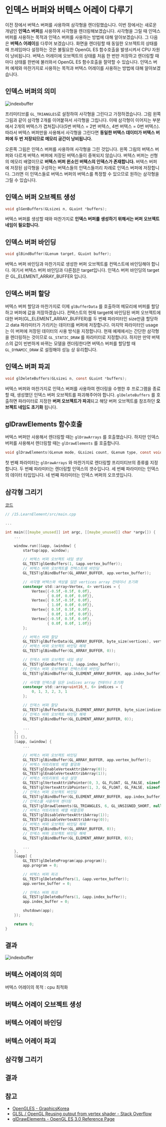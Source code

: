 # 인덱스 버퍼와 버텍스 어레이 다루기
이전 장에서 버텍스 버퍼를 사용하여 삼각형을 렌더링했습니다. 이번 장에서는 새로운 개념인 **인덱스 버퍼**를 사용하여 사각형을 렌더링해보겠습니다. 사각형을 그릴 때 인덱스 버퍼를 사용하는 목적과 인덱스 버퍼를 사용하는 방법에 대해 알아보겠습니다.
그 다음은 **버텍스 어레이**를 다루어 보겠습니다. 화면을 렌더링할 때 동일한 오브젝트의 상태를 매 프레임마다 설정하는 것은 불필요한 OpenGL ES 함수호출을 발생시켜서 CPU 자원이 낭비됩니다. 버텍스 어레이에 오브젝트의 상태를 처음 한 번만 저장하고 렌더링할 때마다 상태를 한번에 불러와서 OpenGL ES 함수호출을 절약할 수 있습니다. 인덱스 버퍼 예제와 마찬가지로 사용하는 목적과 버텍스 어레이를 사용하는 방법에 대해 알아보겠습니다.

## 인덱스 버퍼의 의미

![indexbuffer](./images/indexbuffer.jpeg)

프리미티브를 `GL_TRIANGLES`로 설정하여 사각형을 그린다고 가정하겠습니다. 그럼 왼쪽 그림과 같이 삼각형 2개를 이어붙혀서 사각형을 그립니다. 이때 삼각형이 이어지는 부분에서 2개의 버텍스가 겹쳐집니다(5번 버텍스 = 2번 버텍스, 4번 버텍스 = 0번 버텍스). 따라서 버텍스 버퍼만을 사용해서 사각형을 그린다면 **동일한 버텍스 데이터가 버텍스 버퍼에 두 번 저장되므로 메모리 공간이 낭비됩니다.**

오른쪽 그림은 인덱스 버퍼를 사용하여 사각형을 그린 것입니다. 왼쪽 그림의 버텍스 버퍼와 다르게 버텍스 버퍼에 저장된 버텍스들이 중복되지 않습니다. 버텍스 버퍼는 선형의 메모리 배열이므로 **버텍스 버퍼 윈소인 버텍스의 인덱스가 존재합니다.** 버텍스 버퍼에 저장된 삼각형을 구성하는 버텍스들의 인덱스들끼리 차례로 인덱스 버퍼에 저장합니다. 그러면 이 인덱스들로 버텍스 버퍼의 버텍스를 특정할 수 있으므로 원하는 삼각형을 그릴 수 있습니다. 

## 인덱스 버퍼 오브젝트 생성

```c
void glGenBuffers(GLsizei n, GLuint *buffers);
```

버텍스 버퍼를 생성할 때와 마찬가지로 **인덱스 버퍼를 생성하기 위해서는 버퍼 오브젝트 네임이 필요합니다.** 

## 인덱스 버퍼 바인딩

```c
void glBindBuffer(GLenum target, GLuint buffer);
```

버텍스 버퍼 바인딩과 마찬가지로 생성한 버퍼 오브젝트를 컨텍스트에 바인딩해야 합니다.
여기서 버텍스 버퍼 바인딩과 다른점은 target입니다. 인덱스 버퍼 바인딩의 target은 GL_ELEMENT_ARRAY_BUFFER 입니다.

## 인덱스 버퍼 할당

버텍스 버퍼 할당과 마찬가지로 이제 `glBufferData` 를 호출하여 메모리에 버퍼를 할당하고 버퍼에 값을 저장하겠습니다. 컨택스트의 현재 target에 바인딩된 버퍼 오브젝트에 대한 버퍼(GL_ELEMENT_ARRAY_BUFFER)를 두 번째 파라미터인 size만큼 할당하고 data 파라미터가 가리키는 데이터를 버퍼에 저장합니다. 마지막 파라미터인 usage는 이 버퍼에 저장된 데이터의 사용 방식을 지정합니다. 현재 예제에서는 간단한 삼각형을 렌더링하는 것이므로 `GL_STATIC_DRAW` 를 파라미터로 지정합니다. 하지만 만약 버텍스의 값이 빈번하게 바뀌는 모델을 렌더링한다면 버텍스 버퍼를 할당할 때 `GL_DYNAMIC_DRAW` 로 설정해야 성능 상 유리합니다.

## 인덱스 버퍼 파괴

```c
void glDeleteBuffers(GLsizei n, const GLuint *buffers);
```

버텍스 버퍼와 마찬가지로 인덱스 버퍼를 사용하여 렌더링을 수행한 후 프로그램을 종료할 때, 생성했던 인덱스 버퍼 오브젝트를 파괴해주어야 합니다. `glDeleteBuffers` 를 호출하면 파라미터로 지정한 **버퍼 오브젝트가 파괴**되고 해당 버퍼 오브젝트를 참조하던 **오브젝트 네임도 초기화** 됩니다.

## glDrawElements 함수호출
버텍스 버퍼만 사용해서 렌더링할 때는 `glDrawArrays` 를 호출했습니다. 하지만 인덱스 버퍼를 사용해서 렌더링할 때는 `glDrawElements` 를 호출합니다.

```c
void glDrawElements(GLenum mode, GLsizei count, GLenum type, const void *indices);
```

첫 번째 파라미터는 `glDrawArrays` 와 마찬가지로 렌더링할 프리미티브의 종류를 지정합니다. 두 번째 파라미터는 렌더링할 인덱스의 갯수입니다. 세 번째 파라미터는 인덱스의 데이터 타입입니다. 네 번째 파라미터는 인덱스 버퍼의 오프셋입니다.


## 삼각형 그리기

[코드](https://github.com/GraphicsKorea/OpenGLES/blob/main/15.LearnElement/src/main.cpp)

```c
// /15.LearnElement/src/main.cpp

...

int main([[maybe_unused]] int argc, [[maybe_unused]] char *argv[]) {
    ...

    window.run([&app, &window] {
        startup(app, window);

        // 버텍스 버퍼 오브젝트 네임 생성
        GL_TEST(glGenBuffers(1, &app.vertex_buffer));
        // 버텍스 버퍼 오브젝트를 컨텍스트에 바인딩
        GL_TEST(glBindBuffer(GL_ARRAY_BUFFER, app.vertex_buffer));

        // 사각형 버텍스와 색상을 담은 vertices array 컨테이너 초기화
        constexpr std::array<Vertex, 4> vertices = {
            Vertex{{-0.5f,-0.5f, 0.0f},
                   { 0.0f, 0.0f, 0.0f}},
            Vertex{{ 0.5f,-0.5f, 0.0f},
                   { 1.0f, 0.0f, 0.0f}},
            Vertex{{ 0.5f, 0.5f, 0.0f},
                   { 0.0f, 1.0f, 0.0f}},
            Vertex{{-0.5f, 0.5f, 0.0f},
                   { 0.0f, 0.0f, 1.0f}}            
        };

        // 버텍스 버퍼 할당
        GL_TEST(glBufferData(GL_ARRAY_BUFFER, byte_size(vertices), vertices.data(), GL_STATIC_DRAW));
        // 버텍스 버퍼 오브젝트 바인딩 해제
        GL_TEST(glBindBuffer(GL_ARRAY_BUFFER, 0));

        // 인덱스 버퍼 오브젝트 네임 생성
        GL_TEST(glGenBuffers(1, &app.index_buffer));
        // 인덱스 버퍼 오브젝트를 컨텍스트에 바인딩
        GL_TEST(glBindBuffer(GL_ELEMENT_ARRAY_BUFFER, app.index_buffer));

        // 사각형 인덱스를 담은 indices array 컨테이너 초기화
        constexpr std::array<uint16_t, 6> indices = {
            0, 1, 3, 2, 3, 1
        };

        // 인덱스 버퍼 할당
        GL_TEST(glBufferData(GL_ELEMENT_ARRAY_BUFFER, byte_size(indices), indices.data(), GL_STATIC_DRAW));
        // 인덱스 버퍼 오브젝트 바인딩 해제
        GL_TEST(glBindBuffer(GL_ELEMENT_ARRAY_BUFFER, 0));

        ...
    },
    [] {},
    [&app, &window] {
        ...

        // 버텍스 버퍼 오브젝트 바인딩
        GL_TEST(glBindBuffer(GL_ARRAY_BUFFER, app.vertex_buffer));
        // 버텍스 어트리뷰트 배열 활성화
        GL_TEST(glEnableVertexAttribArray(0));
        GL_TEST(glEnableVertexAttribArray(1));
        // 버텍스 어트리뷰트 속성 설정
        GL_TEST(glVertexAttribPointer(0, 3, GL_FLOAT, GL_FALSE, sizeof(Vertex), GL_OFFSETOF(Vertex, position)));
        GL_TEST(glVertexAttribPointer(1, 3, GL_FLOAT, GL_FALSE, sizeof(Vertex), GL_OFFSETOF(Vertex, color)));
        // 인덱스 버퍼 오브젝트 바인딩
        GL_TEST(glBindBuffer(GL_ELEMENT_ARRAY_BUFFER, app.index_buffer));
        // 인덱스를 사용하여 렌더링
        GL_TEST(glDrawElements(GL_TRIANGLES, 6, GL_UNSIGNED_SHORT, nullptr));
        // 버텍스 어트리뷰트 배열 비활성화
        GL_TEST(glDisableVertexAttribArray(1));
        GL_TEST(glDisableVertexAttribArray(0));
        // 버텍스 버퍼 오브젝트 바인딩 해제
        GL_TEST(glBindBuffer(GL_ARRAY_BUFFER, 0));
        // 인덱스 버퍼 오브젝트 바인딩 해제
        GL_TEST(glBindBuffer(GL_ELEMENT_ARRAY_BUFFER, 0));

        ...
    },
    [&app] {
        GL_TEST(glDeleteProgram(app.program));
        app.program = 0;

        // 버텍스 버퍼 파괴
        GL_TEST(glDeleteBuffers(1, &app.vertex_buffer));
        app.vertex_buffer = 0;

        // 인덱스 버퍼 파괴
        GL_TEST(glDeleteBuffers(1, &app.index_buffer));
        app.index_buffer = 0;

        shutdown(app);
    });

    return 0;
}
```

## 결과

![indexbuffer](./images/indexbuffer.png)

## 버텍스 어레이의 의미
버텍스 어레이의 목적 : cpu 최적화

## 버텍스 어레이 오브젝트 생성

## 버텍스 어레이 바인딩

## 버텍스 어레이 파괴

## 삼각형 그리기

## 결과

## 참고

- [OpenGLES - GraphicsKorea](https://github.com/GraphicsKorea/OpenGLES)
- [GLSL / OpenGL Reusing output from vertex shader - Stack Overflow](https://stackoverflow.com/questions/32337658/glsl-opengl-reusing-output-from-vertex-shader)
- [glDrawElements - OpenGL ES 3.0 Reference Page](https://registry.khronos.org/OpenGL-Refpages/es3.0/html/glDrawArrays.xhtml)